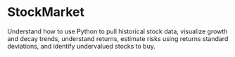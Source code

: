 # StockMarket
Understand how to use Python to pull historical stock data, visualize growth and decay trends, understand returns, estimate risks using returns standard deviations, and identify undervalued stocks to buy.

